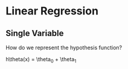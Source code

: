# Linear Regression

## Single Variable
How do we represent the hypothesis function?

h\theta(x) = \theta<sub>0</sub> + \theta<sub>1</sub>

